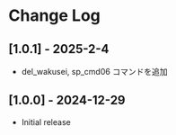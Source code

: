 # Change Log

## [1.0.1] - 2025-2-4

- del_wakusei, sp_cmd06 コマンドを追加

## [1.0.0] - 2024-12-29

- Initial release
